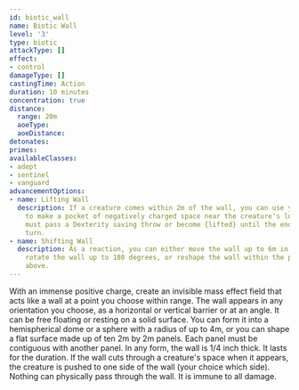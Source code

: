 ```yaml
---
id: biotic_wall
name: Biotic Wall
level: '3'
type: biotic
attackType: []
effect:
- control
damageType: []
castingTime: Action
duration: 10 minutes
concentration: true
distance:
  range: 20m
  aoeType: 
  aoeDistance: 
detonates: 
primes: 
availableClasses:
- adept
- sentinel
- vanguard
advancementOptions:
- name: Lifting Wall
  description: If a creature comes within 2m of the wall, you can use your reaction
    to make a pocket of negatively charged space near the creature's location. It
    must pass a Dexterity saving throw or become {lifted} until the end of your next
    turn.
- name: Shifting Wall
  description: As a reaction, you can either move the wall up to 6m in any direction,
    rotate the wall up to 180 degrees, or reshape the wall within the parameters listed
    above.
---
```

With an immense positive charge, create an invisible mass effect field that acts like a wall at a point you choose within range. The wall appears in any orientation you choose, as a horizontal or vertical barrier or at an angle. It can be free floating or resting on a solid surface. You can form it into a hemispherical dome or a sphere with a radius of up to 4m, or you can shape a flat surface made up of ten 2m by 2m panels. Each panel must be contiguous with another panel. In any form, the wall is 1/4 inch thick. It lasts for the duration. If the wall cuts through a creature's space when it appears, the creature is pushed to one side of the wall (your choice which side).
Nothing can physically pass through the wall. It is immune to all damage.